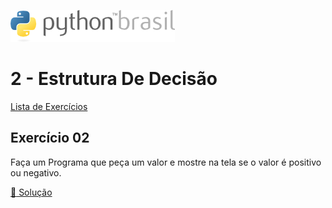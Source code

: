 ![pythonbrasil_logo](../../logo_pythonBrasil.png)

# 2 - Estrutura De Decisão 
[Lista de Exercícios](../../README.md)

## Exercício 02

Faça um Programa que peça um valor e mostre na tela se o valor é positivo ou negativo.

[:page_with_curl: Solução](__init__.py)
